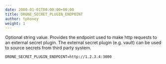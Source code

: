 ```yaml
---
date: 2000-01-01T00:00:00+00:00
title: DRONE_SECRET_PLUGIN_ENDPOINT
author: tphoney
weight: 1
---
```


Optional string value. Provides the endpoint used to make http requests to an external secret plugin. The external secret plugin (e.g. vault) can be used to source secrets from third party system.

```
DRONE_SECRET_PLUGIN_ENDPOINT=http://1.2.3.4:3000
```